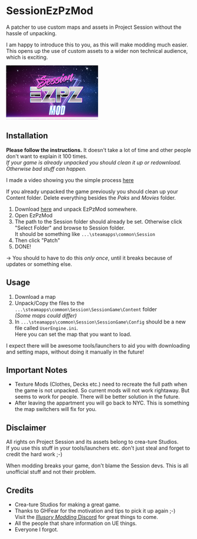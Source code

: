 # SessionEzPzMod
A patcher to use custom maps and assets in Project Session without the hassle of unpacking.

I am happy to introduce this to you, as this will make modding much easier.  
This opens up the use of custom assets to a wider non technical audience, which is exciting.

![Screenshot](https://github.com/dga711/SessionEzPzMod/raw/master/readme.png)

## Installation
**Please follow the instructions.** It doesn't take a lot of time and other people don't want to explain it 100 times.  
*If your game is already unpacked you should clean it up or redownload. Otherwise bad stuff can happen.*

I made a video showing you the simple process [here](https://youtu.be/vQXdg9g0M8Y)

If you already unpacked the game previously you should clean up your Content folder. Delete everything besides the _Paks_ and _Movies_ folder.

1. Download [here](https://github.com/dga711/SessionEzPzMod/releases) and unpack EzPzMod somewhere.
2. Open EzPzMod
3. The path to the Session folder should already be set. Otherwise click "Select Folder" and browse to Session folder.  
It should be something like `...\steamapps\common\Session`
4. Then click "Patch"
5. DONE!

-> You should to have to do this *only once*, until it breaks because of updates or something else.

## Usage
1. Download a map
2. Unpack/Copy the files to the `...\steamapps\common\Session\SessionGame\Content` folder  
_(Some maps could differ)_  
3. In `...\steamapps\common\Session\SessionGame\Config` should be a new file called `UserEngine.ini`.  
Here you can set the map that you want to load.

I expect there will be awesome tools/launchers to aid you with downloading and setting maps, without doing it manually in the future!

## Important Notes
* Texture Mods (Clothes, Decks etc.) need to recreate the full path when the game is not unpacked. So current mods will not work rightaway. But seems to work for people. There will be better solution in the future.
* After leaving the appartment you will go back to NYC. This is something the map switchers will fix for you.

## Disclaimer
All rights on Project Session and its assets belong to crea-ture Studios.  
If you use this stuff in your tools/launchers etc. don't just steal and forget to credit the hard work ;-)

When modding breaks your game, don't blame the Session devs. This is all unofficial stuff and not their problem.

## Credits
* Crea-ture Studios for making a great game.
* Thanks to GHFear for the motivation and tips to pick it up again ;-)  
Visit the [_Illusory Modding_ Discord](https://discord.gg/YT2z5DU) for great things to come.
* All the people that share information on UE things.
* Everyone I forgot.
